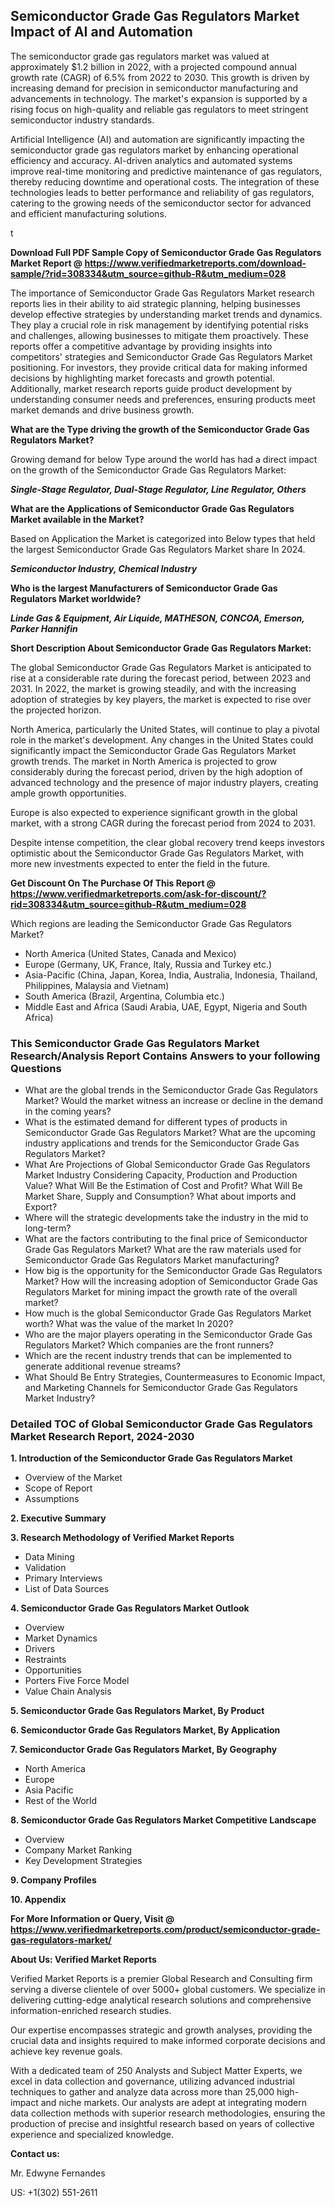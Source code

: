<h2>Semiconductor Grade Gas Regulators Market Impact of AI and Automation</h2><p>The semiconductor grade gas regulators market was valued at approximately $1.2 billion in 2022, with a projected compound annual growth rate (CAGR) of 6.5% from 2022 to 2030. This growth is driven by increasing demand for precision in semiconductor manufacturing and advancements in technology. The market's expansion is supported by a rising focus on high-quality and reliable gas regulators to meet stringent semiconductor industry standards.</p><p>Artificial Intelligence (AI) and automation are significantly impacting the semiconductor grade gas regulators market by enhancing operational efficiency and accuracy. AI-driven analytics and automated systems improve real-time monitoring and predictive maintenance of gas regulators, thereby reducing downtime and operational costs. The integration of these technologies leads to better performance and reliability of gas regulators, catering to the growing needs of the semiconductor sector for advanced and efficient manufacturing solutions.</p>t</p><p id="" class=""><strong>Download Full PDF Sample Copy of Semiconductor Grade Gas Regulators Market Report @ <a href="https://www.verifiedmarketreports.com/download-sample/?rid=308334&utm_source=github-R&utm_medium=028" target="_blank">https://www.verifiedmarketreports.com/download-sample/?rid=308334&utm_source=github-R&utm_medium=028</a></strong></p><p>The importance of&nbsp;Semiconductor Grade Gas Regulators Market research reports lies in their ability to aid strategic planning, helping businesses develop effective strategies by understanding market trends and dynamics. They play a crucial role in risk management by identifying potential risks and challenges, allowing businesses to mitigate them proactively. These reports offer a competitive advantage by providing insights into competitors' strategies and Semiconductor Grade Gas Regulators Market positioning. For investors, they provide critical data for making informed decisions by highlighting market forecasts and growth potential. Additionally, market research reports guide product development by understanding consumer needs and preferences, ensuring products meet market demands and drive business growth.</p><p><strong>What are the&nbsp;Type driving the growth of the Semiconductor Grade Gas Regulators Market?</strong></p><p id="" class="">Growing demand for below Type around the world has had a direct impact on the growth of the Semiconductor Grade Gas Regulators Market:</p><em><strong>Single-Stage Regulator, Dual-Stage Regulator, Line Regulator, Others</strong></em></p><strong>What are the&nbsp;Applications&nbsp;of Semiconductor Grade Gas Regulators Market available in the Market?</strong></p><p id="" class="">Based on Application the Market is categorized into Below types that held the largest Semiconductor Grade Gas Regulators Market share In 2024.</p><em><strong>Semiconductor Industry, Chemical Industry</strong></em></p><strong>Who is the largest Manufacturers of Semiconductor Grade Gas Regulators Market worldwide?</strong></p><p><em><strong>Linde Gas & Equipment, Air Liquide, MATHESON, CONCOA, Emerson, Parker Hannifin</strong></em></p><p id="" class=""><strong>Short Description About Semiconductor Grade Gas Regulators Market:</strong></p><p>The global Semiconductor Grade Gas Regulators Market is anticipated to rise at a considerable rate during the forecast period, between 2023 and 2031. In 2022, the market is growing steadily, and with the increasing adoption of strategies by key players, the market is expected to rise over the projected horizon.</p><p>North America, particularly the United States, will continue to play a pivotal role in the market's development. Any changes in the United States could significantly impact the Semiconductor Grade Gas Regulators Market growth trends. The market in North America is projected to grow considerably during the forecast period, driven by the high adoption of advanced technology and the presence of major industry players, creating ample growth opportunities.</p><p>Europe is also expected to experience significant growth in the global market, with a strong CAGR during the forecast period from 2024 to 2031.</p><p>Despite intense competition, the clear global recovery trend keeps investors optimistic about the Semiconductor Grade Gas Regulators Market, with more new investments expected to enter the field in the future.</p><p id="" class=""><strong>Get Discount On The Purchase Of This Report @ <a href="https://www.verifiedmarketreports.com/ask-for-discount/?rid=308334&utm_source=github-R&utm_medium=028" target="_blank">https://www.verifiedmarketreports.com/ask-for-discount/?rid=308334&utm_source=github-R&utm_medium=028</a></strong></p>Which regions are leading the Semiconductor Grade Gas Regulators Market?</p><ul><li>North America (United States, Canada and Mexico)</li><li>Europe (Germany, UK, France, Italy, Russia and Turkey etc.)</li><li>Asia-Pacific (China, Japan, Korea, India, Australia, Indonesia, Thailand, Philippines, Malaysia and Vietnam)</li><li>South America (Brazil, Argentina, Columbia etc.)</li><li>Middle East and Africa (Saudi Arabia, UAE, Egypt, Nigeria and South Africa)</li></ul><h3 id="" class="">This Semiconductor Grade Gas Regulators Market Research/Analysis Report Contains Answers to your following Questions</h3><ul><li>What are the global trends in the Semiconductor Grade Gas Regulators Market? Would the market witness an increase or decline in the demand in the coming years?</li><li>What is the estimated demand for different types of products in Semiconductor Grade Gas Regulators Market? What are the upcoming industry applications and trends for the Semiconductor Grade Gas Regulators Market?</li><li>What Are Projections of Global Semiconductor Grade Gas Regulators Market Industry Considering Capacity, Production and Production Value? What Will Be the Estimation of Cost and Profit? What Will Be Market Share, Supply and Consumption? What about imports and Export?</li><li>Where will the strategic developments take the industry in the mid to long-term?</li><li>What are the factors contributing to the final price of Semiconductor Grade Gas Regulators Market? What are the raw materials used for Semiconductor Grade Gas Regulators Market manufacturing?</li><li>How big is the opportunity for the Semiconductor Grade Gas Regulators Market? How will the increasing adoption of Semiconductor Grade Gas Regulators Market for mining impact the growth rate of the overall market?</li><li>How much is the global Semiconductor Grade Gas Regulators Market worth? What was the value of the market In 2020?</li><li>Who are the major players operating in the Semiconductor Grade Gas Regulators Market? Which companies are the front runners?</li><li>Which are the recent industry trends that can be implemented to generate additional revenue streams?</li><li>What Should Be Entry Strategies, Countermeasures to Economic Impact, and Marketing Channels for Semiconductor Grade Gas Regulators Market Industry?</li></ul><h3 id="" class="">Detailed TOC of Global Semiconductor Grade Gas Regulators Market Research Report, 2024-2030</h3><p id="" class=""><strong>1. Introduction of the Semiconductor Grade Gas Regulators Market</strong></p><ul><li>Overview of the Market</li><li>Scope of Report</li><li>Assumptions</li></ul><p id="" class=""><strong>2. Executive Summary</strong></p><p id="" class=""><strong>3. Research Methodology of Verified Market Reports</strong></p><ul><li>Data Mining</li><li>Validation</li><li>Primary Interviews</li><li>List of Data Sources</li></ul><p id="" class=""><strong>4. Semiconductor Grade Gas Regulators Market Outlook</strong></p><ul><li>Overview</li><li>Market Dynamics</li><li>Drivers</li><li>Restraints</li><li>Opportunities</li><li>Porters Five Force Model</li><li>Value Chain Analysis</li></ul><p id="" class=""><strong>5. Semiconductor Grade Gas Regulators Market, By Product</strong></p><p id="" class=""><strong>6. Semiconductor Grade Gas Regulators Market, By Application</strong></p><p id="" class=""><strong>7. Semiconductor Grade Gas Regulators Market, By Geography</strong></p><ul><li>North America</li><li>Europe</li><li>Asia Pacific</li><li>Rest of the World</li></ul><p id="" class=""><strong>8. Semiconductor Grade Gas Regulators Market Competitive Landscape</strong></p><ul><li>Overview</li><li>Company Market Ranking</li><li>Key Development Strategies</li></ul><p id="" class=""><strong>9. Company Profiles</strong></p><p id="" class=""><strong>10. Appendix</strong></p><p id="" class=""><strong>For More Information or Query, Visit @ <a href="https://www.verifiedmarketreports.com/product/semiconductor-grade-gas-regulators-market/" target="_blank">https://www.verifiedmarketreports.com/product/semiconductor-grade-gas-regulators-market/</a></strong></p><p id="" class=""><strong>About Us: Verified Market Reports</strong></p><p id="" class="">Verified Market Reports is a premier Global Research and Consulting firm serving a diverse clientele of over 5000+ global customers. We specialize in delivering cutting-edge analytical research solutions and comprehensive information-enriched research studies.</p><p id="" class="">Our expertise encompasses strategic and growth analyses, providing the crucial data and insights required to make informed corporate decisions and achieve key revenue goals.</p><p id="" class="">With a dedicated team of 250 Analysts and Subject Matter Experts, we excel in data collection and governance, utilizing advanced industrial techniques to gather and analyze data across more than 25,000 high-impact and niche markets. Our analysts are adept at integrating modern data collection methods with superior research methodologies, ensuring the production of precise and insightful research based on years of collective experience and specialized knowledge.</p><p id="" class=""><strong>Contact us:</strong></p><p id="" class="">Mr. Edwyne Fernandes</p><p id="" class="">US: +1(302) 551-2611</p>